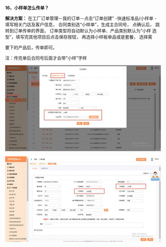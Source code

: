 <a name="bookmark16"></a>**16、小样单怎么传单？**

**解决方案：** 在工厂订单管理－我的订单－点击“订单创建” -快速标准品/小样单 -填写相关门店及客户信息， 合同类别选“小样单”，生成主合同号， 点确认后， 跳转到订单传单的界面，  订单类型将自动默认为小样单、产品类别默认为“小样 选型”，填写完其他项目后点击保存按钮，  再选择小样板单品或是套餐，  选择需

要下的产品后，传单即可。


注：传完单后合同号后面才会带“小样”字样

![](Aspose.Words.256d586b-3954-46d4-8fd0-a69153486d4c.030.jpeg)

![](Aspose.Words.256d586b-3954-46d4-8fd0-a69153486d4c.031.jpeg)

